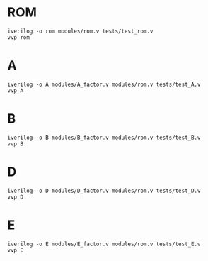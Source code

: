 # ROM
```
iverilog -o rom modules/rom.v tests/test_rom.v
vvp rom
```

# A
```
iverilog -o A modules/A_factor.v modules/rom.v tests/test_A.v
vvp A
```

# B
```
iverilog -o B modules/B_factor.v modules/rom.v tests/test_B.v
vvp B
```

# D
```
iverilog -o D modules/D_factor.v modules/rom.v tests/test_D.v
vvp D
```

# E
```
iverilog -o E modules/E_factor.v modules/rom.v tests/test_E.v
vvp E
```